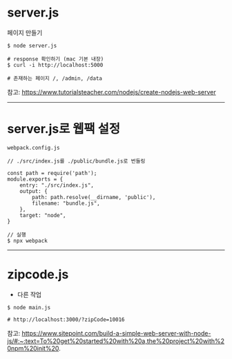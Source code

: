 # server.js
페이지 만들기

```
$ node server.js

# response 확인하기 (mac 기본 내장)
$ curl -i http://localhost:5000

# 존재하는 페이지 /, /admin, /data
```


참고: https://www.tutorialsteacher.com/nodejs/create-nodejs-web-server

---

# server.js로 웹팩 설정

`webpack.config.js`
```
// ./src/index.js를 ./public/bundle.js로 번들링

const path = require('path');
module.exports = {
    entry: "./src/index.js",
    output: {
        path: path.resolve(__dirname, 'public'),
        filename: "bundle.js",
    }, 
    target: "node",
}

// 실행
$ npx webpack
```

---

# zipcode.js

- 다른 작업

```
$ node main.js

# http://localhost:3000/?zipCode=10016
```

참고: https://www.sitepoint.com/build-a-simple-web-server-with-node-js/#:~:text=To%20get%20started%20with%20a,the%20project%20with%20npm%20init%20.